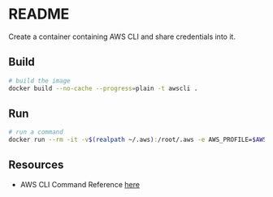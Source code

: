 # README

Create a container containing AWS CLI and share credentials into it.  

## Build

```sh
# build the image
docker build --no-cache --progress=plain -t awscli . 
```

## Run

```sh
# run a command 
docker run --rm -it -v$(realpath ~/.aws):/root/.aws -e AWS_PROFILE=$AWS_PROFILE -e AWS_REGION=$AWS_REGION awscli s3 ls
```

## Resources

* AWS CLI Command Reference [here](https://docs.aws.amazon.com/cli/latest/index.html)
